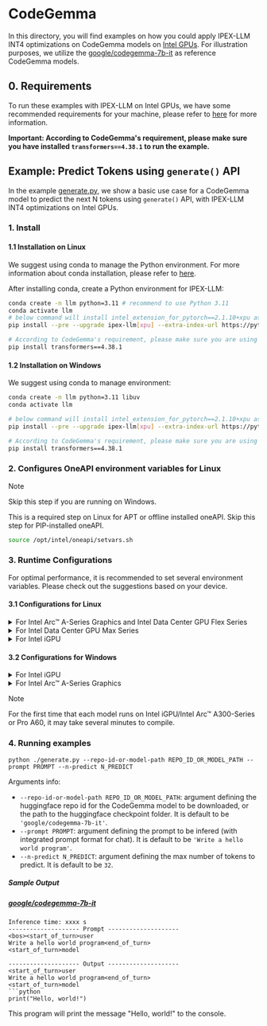 # CodeGemma
In this directory, you will find examples on how you could apply IPEX-LLM INT4 optimizations on CodeGemma models on [Intel GPUs](../../../README.md). For illustration purposes, we utilize the [google/codegemma-7b-it](https://huggingface.co/google/codegemma-7b-it) as reference CodeGemma models.

## 0. Requirements
To run these examples with IPEX-LLM on Intel GPUs, we have some recommended requirements for your machine, please refer to [here](../../../README.md#requirements) for more information.

**Important: According to CodeGemma's requirement, please make sure you have installed `transformers==4.38.1` to run the example.**

## Example: Predict Tokens using `generate()` API
In the example [generate.py](./generate.py), we show a basic use case for a CodeGemma model to predict the next N tokens using `generate()` API, with IPEX-LLM INT4 optimizations on Intel GPUs.
### 1. Install
#### 1.1 Installation on Linux
We suggest using conda to manage the Python environment. For more information about conda installation, please refer to [here](https://conda-forge.org/download/).

After installing conda, create a Python environment for IPEX-LLM:
```bash
conda create -n llm python=3.11 # recommend to use Python 3.11
conda activate llm
# below command will install intel_extension_for_pytorch==2.1.10+xpu as default
pip install --pre --upgrade ipex-llm[xpu] --extra-index-url https://pytorch-extension.intel.com/release-whl/stable/xpu/us/

# According to CodeGemma's requirement, please make sure you are using a stable version of Transformers, 4.38.1 or newer.
pip install transformers==4.38.1
```

#### 1.2 Installation on Windows
We suggest using conda to manage environment:
```bash
conda create -n llm python=3.11 libuv
conda activate llm

# below command will install intel_extension_for_pytorch==2.1.10+xpu as default
pip install --pre --upgrade ipex-llm[xpu] --extra-index-url https://pytorch-extension.intel.com/release-whl/stable/xpu/us/

# According to CodeGemma's requirement, please make sure you are using a stable version of Transformers, 4.38.1 or newer.
pip install transformers==4.38.1
```

### 2. Configures OneAPI environment variables for Linux

> [!NOTE]
> Skip this step if you are running on Windows.

This is a required step on Linux for APT or offline installed oneAPI. Skip this step for PIP-installed oneAPI.

```bash
source /opt/intel/oneapi/setvars.sh
```

### 3. Runtime Configurations
For optimal performance, it is recommended to set several environment variables. Please check out the suggestions based on your device.
#### 3.1 Configurations for Linux
<details>

<summary>For Intel Arc™ A-Series Graphics and Intel Data Center GPU Flex Series</summary>

```bash
export USE_XETLA=OFF
export SYCL_PI_LEVEL_ZERO_USE_IMMEDIATE_COMMANDLISTS=1
export SYCL_CACHE_PERSISTENT=1
```

</details>

<details>

<summary>For Intel Data Center GPU Max Series</summary>

```bash
export LD_PRELOAD=${LD_PRELOAD}:${CONDA_PREFIX}/lib/libtcmalloc.so
export SYCL_PI_LEVEL_ZERO_USE_IMMEDIATE_COMMANDLISTS=1
export SYCL_CACHE_PERSISTENT=1
export ENABLE_SDP_FUSION=1
```
> Note: Please note that `libtcmalloc.so` can be installed by `conda install -c conda-forge -y gperftools=2.10`.
</details>

<details>

<summary>For Intel iGPU</summary>

```bash
export SYCL_CACHE_PERSISTENT=1
export BIGDL_LLM_XMX_DISABLED=1
```

</details>

#### 3.2 Configurations for Windows
<details>

<summary>For Intel iGPU</summary>

```cmd
set SYCL_CACHE_PERSISTENT=1
set BIGDL_LLM_XMX_DISABLED=1
```

</details>

<details>

<summary>For Intel Arc™ A-Series Graphics</summary>

```cmd
set SYCL_CACHE_PERSISTENT=1
```

</details>

> [!NOTE]
> For the first time that each model runs on Intel iGPU/Intel Arc™ A300-Series or Pro A60, it may take several minutes to compile.
### 4. Running examples

```
python ./generate.py --repo-id-or-model-path REPO_ID_OR_MODEL_PATH --prompt PROMPT --n-predict N_PREDICT
```

Arguments info:
- `--repo-id-or-model-path REPO_ID_OR_MODEL_PATH`: argument defining the huggingface repo id for the CodeGemma model to be downloaded, or the path to the huggingface checkpoint folder. It is default to be `'google/codegemma-7b-it'`.
- `--prompt PROMPT`: argument defining the prompt to be infered (with integrated prompt format for chat). It is default to be `'Write a hello world program'`.
- `--n-predict N_PREDICT`: argument defining the max number of tokens to predict. It is default to be `32`.

##### Sample Output
##### [google/codegemma-7b-it](https://huggingface.co/google/codegemma-7b-it)
```log
Inference time: xxxx s
-------------------- Prompt --------------------
<bos><start_of_turn>user
Write a hello world program<end_of_turn>
<start_of_turn>model

-------------------- Output --------------------
<start_of_turn>user
Write a hello world program<end_of_turn>
<start_of_turn>model
```python
print("Hello, world!")
```

This program will print the message "Hello, world!" to the console.
```
